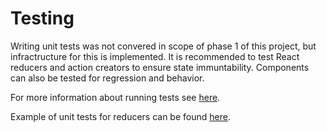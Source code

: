 
# Testing

Writing unit tests was not convered in scope of phase 1 of this project, but infractructure for this is implemented. It is recommended to test React reducers and action creators to ensure state immuntability. Components can also be tested for regression and behavior.

For more information about running tests see [here](https://github.com/facebookincubator/create-react-app/blob/master/packages/react-scripts/template/README.md#running-tests).

Example of unit tests for reducers can be found [here](../src/jsx/__tests__).
